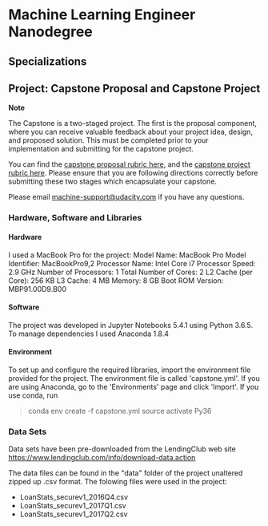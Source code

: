 # Machine Learning Engineer Nanodegree
## Specializations
## Project: Capstone Proposal and Capstone Project

**Note**

The Capstone is a two-staged project. The first is the proposal component, where you can receive valuable feedback about your project idea, design, and proposed solution. This must be completed prior to your implementation and submitting for the capstone project. 

You can find the [capstone proposal rubric here](https://review.udacity.com/#!/rubrics/410/view), and the [capstone project rubric here](https://review.udacity.com/#!/rubrics/108/view). Please ensure that you are following directions correctly before submitting these two stages which encapsulate your capstone.

Please email [machine-support@udacity.com](mailto:machine-support@udacity.com) if you have any questions.

### Hardware, Software and Libraries

#### Hardware
I used a MacBook Pro for the project:
  Model Name: MacBook Pro
  Model Identifier: MacBookPro9,2
  Processor Name: Intel Core i7
  Processor Speed: 2.9 GHz
  Number of Processors: 1
  Total Number of Cores: 2
  L2 Cache (per Core): 256 KB
  L3 Cache: 4 MB
  Memory: 8 GB
  Boot ROM Version: MBP91.00D9.B00

#### Software
The project was developed in Jupyter Notebooks 5.4.1 using Python 3.6.5. To manage dependencies I used Anaconda 1.8.4

#### Environment
To set up and configure the required libraries, import the environment file provided for the project. The environment file is called 'capstone.yml'. If you are using Anaconda, go to the 'Environments' page and click 'Import'. If you use conda, run

> conda env create -f capstone.yml
> source activate Py36


### Data Sets

Data sets have been pre-downloaded from the LendingClub web site https://www.lendingclub.com/info/download-data.action

The data files can be found in the "data" folder of the project unaltered zipped up .csv format. The folowing files were used in the project:

 - LoanStats_securev1_2016Q4.csv
 - LoanStats_securev1_2017Q1.csv
 - LoanStats_securev1_2017Q2.csv
